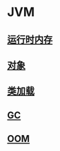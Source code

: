 # JVM

## [运行时内存](RuntimeMemory.md)

## [对象](Object.md)

## [类加载](ClassLoad.md)

## [GC](GC.md)

## [OOM](OOM.md)

